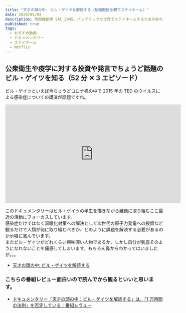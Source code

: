 ```yaml
---
title: "天才の頭の中: ビル・ゲイツを解読する（動画配信を観てステイホーム）"
date: 2020/05/03
description: 攻殻機動隊 SAC_2045。パンデミックな世界でステイホームするためのあれこれ、動画配信を観て過ごしてます
published: true
tags:
  - おすすめ動画
  - ドキュメンタリー
  - ステイホーム
  - Netflix
---
```


## 公衆衛生や疫学に対する投資や発言でちょうど話題のビル・ゲイツを知る（52 分 ✕ 3 エピソード）

ビル・ゲイツといえば今ちょうどコロナ禍の中で 2015 年の TED のウイルスによる感染症についての講演が話題ですね。

<div class="youtube">
<iframe width="560" height="315" src="https://www.youtube.com/embed/y4CR1Hl5J0g" frameborder="0" allow="accelerometer; autoplay; encrypted-media; gyroscope; picture-in-picture" allowfullscreen></iframe>
</div>

<!-- more -->

このドキュメンタリーはビル・ゲイツの半生を描きながら難題に取り組むここ最近の活動にフォーカスしています。  
感染症だけではなく温暖化対策への解決として次世代の原子力発電への投資など観るだけで人類が何に取り組むべきか、どのように課題を解決する必要があるのか示唆に富んでいます。  
またビル・ゲイツがどれくらい興味深い人物であるか、しかし自分が到底そのようになれないことを痛感してしまいます。もちろん鼻からわかってはいましたが。。。

- [天才の頭の中: ビル・ゲイツを解読する](https://www.netflix.com/title/80184771)

### こちらの番組レビュー面白いので読んでから観るといいと思います。

- [ドキュメンタリー「天才の頭の中：ビル・ゲイツを解読する」は、「1 万時間の法則」を否定している：番組レヴュー](https://wired.jp/2019/11/12/inside-bills-brain-outliers/)
